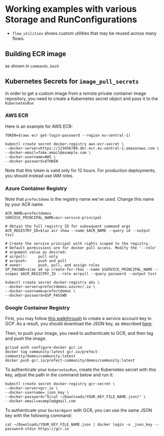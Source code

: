# Working examples with various Storage and RunConfigurations

- ``flow_utilities`` shows custom utilities that may be reused across many flows.


## Building ECR image
as shown in ``commands.bash``


## Kubernetes Secrets for ``image_pull_secrets``
In order to get a custom image from a remote private container image repository, 
you need to create a Kubernetes secret object and pass it to the ``KubernetesRun`` 

### AWS ECR
Here is an example for AWS ECR:
    
    TOKEN=$(aws ecr get-login-password --region eu-central-1)
    
    kubectl create secret docker-registry aws-ecr-secret \
    --docker-server=https://123456789.dkr.ecr.eu-central-1.amazonaws.com \
    --docker-email=fake.email@example.com \
    --docker-username=AWS \
    --docker-password=$TOKEN

Note that this token is valid only for 12 hours. For production deployments, you should instead use IAM roles.

### Azure Container Registry

Note that ``prefectdemo`` is the registry name we've used. Change this name by your ACR name.


    ACR_NAME=prefectdemos
    SERVICE_PRINCIPAL_NAME=acr-service-principal
    
    # Obtain the full registry ID for subsequent command args
    ACR_REGISTRY_ID=$(az acr show --name $ACR_NAME --query id --output tsv)
    
    # Create the service principal with rights scoped to the registry.
    # Default permissions are for docker pull access. Modify the '--role'
    # argument value as desired:
    # acrpull:     pull only
    # acrpush:     push and pull
    # owner:       push, pull, and assign roles
    SP_PASSWD=$(az ad sp create-for-rbac --name $SERVICE_PRINCIPAL_NAME --scopes $ACR_REGISTRY_ID --role acrpull --query password --output tsv)
    
    kubectl create secret docker-registry aks \
    --docker-server=prefectdemos.azurecr.io \
    --docker-username=prefectdemos \
    --docker-password=$SP_PASSWD


### Google Container Registry

First, you may follow [this walkthrough](https://blog.container-solutions.com/using-google-container-registry-with-kubernetes) 
to create a service account key in GCP. 
As a result, you should download the JSON key, as described [here](https://cloud.google.com/container-registry/docs/advanced-authentication#json-key). 

Then, to push your image, you need to authenticate to GCR, and then tag and push the image. 

    gcloud auth configure-docker gcr.io
    docker tag community:latest gcr.io/prefect-community/demos/community:latest
    docker push gcr.io/prefect-community/demos/community:latest

To authenticate your ``KubernetesRun``, create the Kubernetes secret with this key, adjust the path in the command below and run it:

    kubectl create secret docker-registry gcr-secret \
    --docker-server=gcr.io \
    --docker-username=_json_key \
    --docker-password="$(cat ~/Downloads/YOUR_KEY_FILE_NAME.json)" \
    --docker-email=example@gmail.com

To authenticate your ``DockerAgent`` with GCR, you can use the same JSON key with the following command:

    cat ~/Downloads/YOUR_KEY_FILE_NAME.json | docker login -u _json_key --password-stdin https://gcr.io
